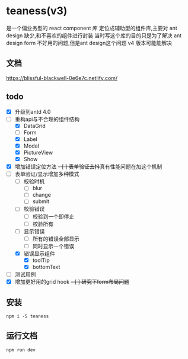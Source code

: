 # teaness(v3)



是一个偏业务型的 react component 库
定位成辅助型的组件库,主要对 ant design 缺少,和不喜欢的组件进行封装
当时写这个库的目的只是为了解决 ant design form 不好用的问题,但是ant design这个问题 v4 版本可能能解决

## 文档

https://blissful-blackwell-0e6e7c.netlify.com/

## todo
- [x] 升级到antd 4.0
- [ ] 重构api与不合理的组件结构
  - [x] DataGrid
  - [ ] Form
  - [x] Label
  - [x] Modal
  - [x] PictureView
  - [x] Show
- [x] 增加错误定位方法
~~- [ ] 表单验证去抖~~真有性能问题在加这个机制
- [ ] 表单验证/显示增加多种模式
  - [ ] 校验时机
    - [ ] blur
    - [ ] change
    - [ ] submit
  - [ ] 校验错误
    - [ ] 校验到一个即停止
    - [ ] 校验所有
  - [ ] 显示错误
    - [ ] 所有的错误全部显示
    - [ ] 同时显示一个错误
  - [x] 错误显示组件
    - [x] toolTip
    - [x] bottomText
- [ ] 测试用例
- [x] 增加更好用的grid hook
~~- [ ] 研究下form布局问题~~

## 安装

`npm i -S teaness`

## 运行文档

`npm run dev`
